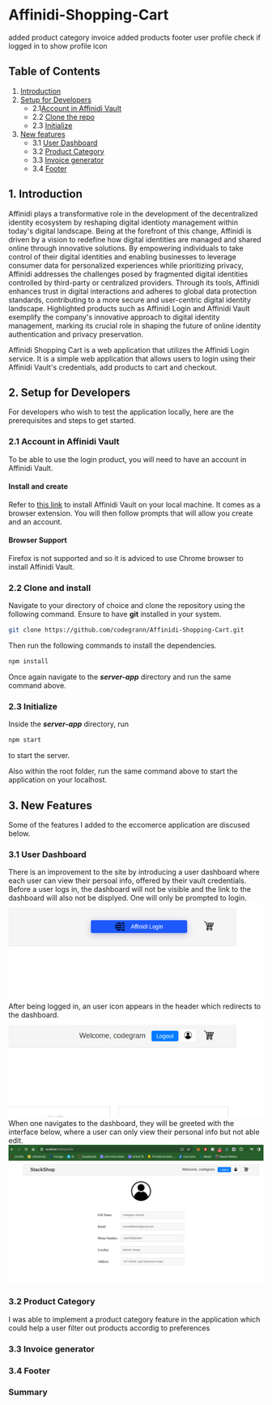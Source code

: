# Affinidi-Shopping-Cart

added product category
invoice
added products
footer
user profile
check if logged in to show profile icon

## Table of Contents

1. [Introduction](#1-introduction)
2. [Setup for Developers](#2-setup-for-developers)
   - 2.1[Account in Affinidi Vault](#21-account-in-affinidi-vault)
   - 2.2 [Clone the repo](#22-clone-and-install)
   - 2.3 [Initialize](#23-initialize)
3. [New features](#3-new-feature)
   - 3.1 [User Dashboard](#31-user-dashboard)
   - 3.2 [Product Category](#32-product-category)
   - 3.3 [Invoice generator](#33-invoice-generator)
   - 3.4 [Footer](#33-footer)
     <!-- 5. [Log Out Users](#5-log-out-users) -->
        <!-- - 5.1 [How to Log Out a User](#51-how-to-log-out-a-user) -->
        <!-- - 5.2 [Logout Modes](#52-logout-modes) -->
     <!-- 6. [Get User Information](#6-get-user-information) -->
        <!-- - 6.1 [Getting User Information](#61-getting-user-information) -->
     <!-- 7. [Enable User Wallet Interactions](#7-enable-user-wallet-interactions) -->
        <!-- - 7.1 [Validating a Message Signature](#73-validating-a-message-signature) -->
     <!-- 8. [Send Your First Transaction](#8-send-your-first-transaction) -->
        <!-- - 8.1 [Scenario](#81-scenario) -->
        <!-- - 8.2 [Create a New Contract Instance](#82-create-a-new-contract-instance) -->
        <!-- - 8.3 [Call the Contract Method](#83-call-the-contract-method) -->
        <!-- - 8.4 [Working with Typescript](#84-working-with-typescript) -->

## 1. Introduction

Affinidi plays a transformative role in the development of the decentralized identity ecosystem by reshaping digital identioty management within today's digital landscape. Being at the forefront of this change, Affinidi is driven by a vision to redefine how digital identities are managed and shared online through innovative solutions.
By empowering individuals to take control of their digital identities and enabling businesses to leverage consumer data for personalized experiences while prioritizing privacy, Affinidi addresses the challenges posed by fragmented digital identities controlled by third-party or centralized providers. Through its tools, Affinidi enhances trust in digital interactions and adheres to global data protection standards, contributing to a more secure and user-centric digital identity landscape. Highlighted products such as Affinidi Login and Affinidi Vault exemplify the company's innovative approach to digital identity management, marking its crucial role in shaping the future of online identity authentication and privacy preservation.

Affinidi Shopping Cart is a web application that utilizes the Affinidi Login service. It is a simple web application that allows users to login using their Affinidi Vault's credentials, add products to cart and checkout.

## 2. Setup for Developers

For developers who wish to test the application locally, here are the prerequisites and steps to get started.

### 2.1 Account in Affinidi Vault

To be able to use the login product, you will need to have an account in Affinidi Vault.

#### Install and create

Refer to [this link](https://chromewebstore.google.com/detail/affinidi-vault/fejpjjkbaklcdcibmkbmpanjbiihclon?pli=1) to install Affinidi Vault on your local machine. It comes as a browser extension. You will then follow prompts that will allow you create and an account.

#### Browser Support

Firefox is not supported and so it is adviced to use Chrome browser to install Affinidi Vault.

### 2.2 Clone and install

Navigate to your directory of choice and clone the repository using the following command. Ensure to have **git** installed in your system.

```bash
git clone https://github.com/codegrann/Affinidi-Shopping-Cart.git
```

Then run the following commands to install the dependencies.

```bash
npm install
```

Once again navigate to the **_server-app_** directory and run the same command above.

### 2.3 Initialize

Inside the **_server-app_** directory, run

```bash
npm start
```

to start the server.

Also within the root folder, run the same command above to start the application on your localhost.

## 3. New Features

Some of the features I added to the eccomerce application are discused below.

### 3.1 User Dashboard

There is an improvement to the site by introducing a user dashboard where each user can view their persoal info, offered by their vault credentials.
Before a user logs in, the dashboard will not be visible and the link to the dashboard will also not be displyed. One will only be prompted to login.
![Before logging in](/public/previews/prelogin.png)
After being logged in, an user icon appears in the header which redirects to the dashboard.
![After logging in](/public/previews/postlogin.png)
When one navigates to the dashboard, they will be greeted with the interface below, where a user can only view their personal info but not able edit.
![Dashboard](/public/previews/profile.png)

### 3.2 Product Category

I was able to implement a product category feature in the application which could help a user filter out products accordig to preferences

### 3.3 Invoice generator

### 3.4 Footer

### Summary
